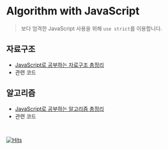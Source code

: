 # Algorithm with JavaScript
> 보다 엄격한 JavaScript 사용을 위해 `use strict`를 이용합니다. 

## 자료구조
- [JavaScript로 공부하는 자료구조 총정리](https://velog.io/@muz/JavaScript-JavaScript%EB%A1%9C-%EA%B3%B5%EB%B6%80%ED%95%98%EB%8A%94-%EC%9E%90%EB%A3%8C%EA%B5%AC%EC%A1%B0-%EC%B4%9D%EC%A0%95%EB%A6%AC)
- 관련 코드

## 알고리즘 
- [JavaScript로 공부하는 알고리즘 총정리]()
- 관련 코드


<br>

[![Hits](https://hits.seeyoufarm.com/api/count/incr/badge.svg?url=https%3A%2F%2Fgithub.com%2Fbeurmuz%2FJS_Algorithm&count_bg=%23E0528A&title_bg=%23555555&icon=&icon_color=%23E7E7E7&title=VIEWS&edge_flat=true)](https://hits.seeyoufarm.com)

